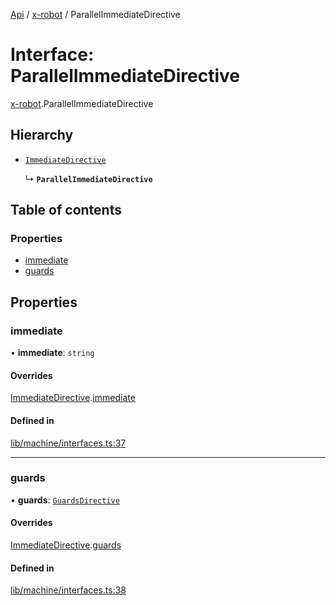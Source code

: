 [Api](../README.md) / [x-robot](../modules/x_robot.md) / ParallelImmediateDirective

# Interface: ParallelImmediateDirective

[x-robot](../modules/x_robot.md).ParallelImmediateDirective

## Hierarchy

- [`ImmediateDirective`](x_robot.ImmediateDirective.md)

  ↳ **`ParallelImmediateDirective`**

## Table of contents

### Properties

- [immediate](x_robot.ParallelImmediateDirective.md#immediate)
- [guards](x_robot.ParallelImmediateDirective.md#guards)

## Properties

### immediate

• **immediate**: `string`

#### Overrides

[ImmediateDirective](x_robot.ImmediateDirective.md).[immediate](x_robot.ImmediateDirective.md#immediate)

#### Defined in

[lib/machine/interfaces.ts:37](https://github.com/Masquerade-Circus/x-robot/blob/5edbfcd/lib/machine/interfaces.ts#L37)

___

### guards

• **guards**: [`GuardsDirective`](x_robot.GuardsDirective.md)

#### Overrides

[ImmediateDirective](x_robot.ImmediateDirective.md).[guards](x_robot.ImmediateDirective.md#guards)

#### Defined in

[lib/machine/interfaces.ts:38](https://github.com/Masquerade-Circus/x-robot/blob/5edbfcd/lib/machine/interfaces.ts#L38)
